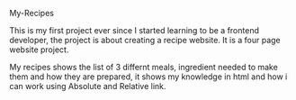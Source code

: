 My-Recipes

This is my first project ever since I started learning to be a frontend developer, the project is about creating a recipe website. It is a four page website project.

My recipes shows the list of 3 differnt meals, ingredient needed to make them and how they are prepared, it shows my knowledge in html and how i can work using Absolute and Relative link.